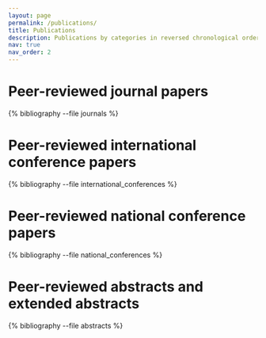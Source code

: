 ```yaml
---
layout: page
permalink: /publications/
title: Publications
description: Publications by categories in reversed chronological order. Generated by jekyll-scholar.
nav: true
nav_order: 2
---
```




<!-- _pages/publications.md -->
# Peer-reviewed journal papers
<div class="publications">

{% bibliography --file journals %}

</div>

# Peer-reviewed international conference papers

<div class="publications">

{% bibliography --file international_conferences %}

</div>

# Peer-reviewed national conference papers

<div class="publications">

{% bibliography --file national_conferences %}

</div>

# Peer-reviewed abstracts and extended abstracts

<div class="publications">

{% bibliography --file abstracts %}

</div>